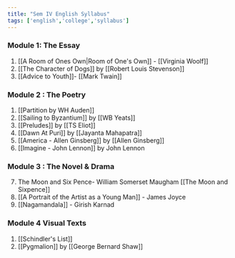 ```yaml
---
title: "Sem IV English Syllabus"
tags: ['english','college','syllabus']
---
```


### Module 1: The Essay
1.  [[A Room of Ones Own|Room of One's Own]]  - [[Virginia Woolf]] 
2. [[The Character of Dogs]] by [[Robert Louis Stevenson]]
3. [[Advice to Youth]]- [[Mark Twain]]

### Module 2 : The Poetry
1. [[Partition by WH Auden]] 
2.  [[Sailing to Byzantium]] by [[WB Yeats]]
3. [[Preludes]] by [[TS Eliot]] 
4. [[Dawn At Puri]] by [[Jayanta Mahapatra]]
5.  [[America - Allen Ginsberg]] by [[Allen Ginsberg]]
6.  [[Imagine - John Lennon]] by John Lennon

### Module 3 : The Novel & Drama
7. The Moon and Six Pence- William Somerset
Maugham [[The Moon and Sixpence]]
8. [[A Portrait of the Artist as a Young Man]] - James Joyce
9. [[Nagamandala]] - Girish Karnad

### Module 4 Visual Texts
1. [[Schindler's List]] 
2. [[Pygmalion]] by [[George Bernard Shaw]] 
